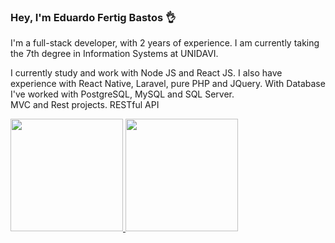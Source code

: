 ### Hey, I'm Eduardo Fertig Bastos 👌

<p>
   I'm a full-stack developer, with 2 years of experience. I am currently taking the 7th degree in Information Systems at UNIDAVI.
</p>
<p>
    I currently study and work with Node JS and React JS. I also have experience with React Native, Laravel, pure PHP and JQuery. With Database I've worked with PostgreSQL, MySQL and SQL Server.
  <br />
  MVC and Rest projects. RESTful API
</p>

<div>
  <a href="https://github.com/eduardofertigbastos">
  <img height="180em" src="https://github-readme-stats.vercel.app/api?username=eduardofertigbastos&theme=dracula"/>
  <img height="180em" src="https://github-readme-stats.vercel.app/api/top-langs/?username=eduardofertigbastos&layout=compact&langs_count=7&theme=dracula"/>
</div>
